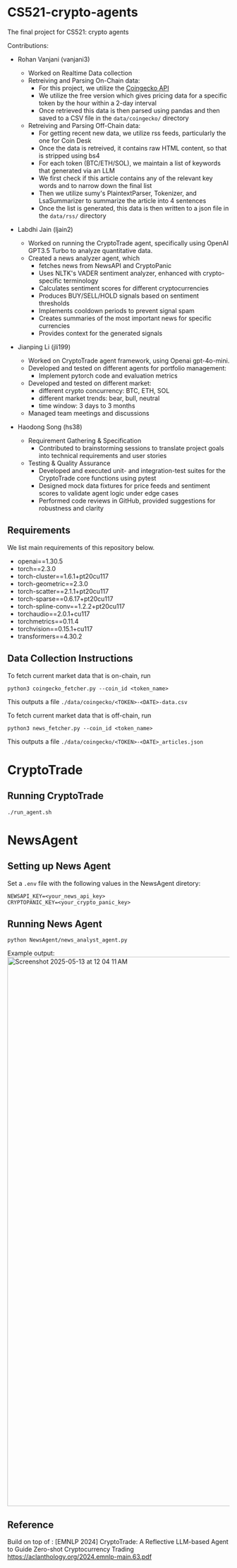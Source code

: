 # CS521-crypto-agents

The final project for CS521: crypto agents

Contributions:

- Rohan Vanjani (vanjani3)

  - Worked on Realtime Data collection
  - Retreiving and Parsing On-Chain data:
    - For this project, we utilize the [Coingecko API](https://support.coingecko.com/hc/en-us/categories/4538696187673-CoinGecko-API)
    - We utilize the free version which gives pricing data for a specific token by the hour within a 2-day interval
    - Once retrieved this data is then parsed using pandas and then saved to a CSV file in the `data/coingecko/` directory
  - Retreiving and Parsing Off-Chain data:
    - For getting recent new data, we utilize rss feeds, particularly the one for Coin Desk
    - Once the data is retreived, it contains raw HTML content, so that is stripped using bs4
    - For each token (BTC/ETH/SOL), we maintain a list of keywords that generated via an LLM
    - We first check if this article contains any of the relevant key words and to narrow down the final list
    - Then we utilize sumy's PlaintextParser, Tokenizer, and LsaSummarizer to summarize the article into 4 sentences
    - Once the list is generated, this data is then written to a json file in the `data/rss/` directory

- Labdhi Jain (ljain2)
  - Worked on running the CryptoTrade agent, specifically using OpenAI GPT3.5 Turbo to analyze quantitative data.
  - Created a news analyzer agent, which
    - fetches news from NewsAPI and CryptoPanic
    - Uses NLTK's VADER sentiment analyzer, enhanced with crypto-specific terminology
    - Calculates sentiment scores for different cryptocurrencies
    - Produces BUY/SELL/HOLD signals based on sentiment thresholds
    - Implements cooldown periods to prevent signal spam
    - Creates summaries of the most important news for specific currencies
    - Provides context for the generated signals
- Jianping Li (jli199)
  - Worked on CryptoTrade agent framework, using Openai gpt-4o-mini.
  - Developed and tested on different agents for portfolio management:
    - Implement pytorch code and evaluation metrics
  - Developed and tested on different market:
    - different crypto concurrency: BTC, ETH, SOL
    - different market trends: bear, bull, neutral
    - time window: 3 days to 3 months
  - Managed team meetings and discussions
- Haodong Song (hs38)
  - Requirement Gathering & Specification
    - Contributed to brainstorming sessions to translate project goals into technical requirements and user stories 
  - Testing & Quality Assurance
    - Developed and executed unit- and integration-test suites for the CryptoTrade core functions using pytest
    - Designed mock data fixtures for price feeds and sentiment scores to validate agent logic under edge cases
    - Performed code reviews in GitHub, provided suggestions for robustness and clarity

## Requirements

We list main requirements of this repository below.

- openai==1.30.5
- torch==2.3.0
- torch-cluster==1.6.1+pt20cu117
- torch-geometric==2.3.0
- torch-scatter==2.1.1+pt20cu117
- torch-sparse==0.6.17+pt20cu117
- torch-spline-conv==1.2.2+pt20cu117
- torchaudio==2.0.1+cu117
- torchmetrics==0.11.4
- torchvision==0.15.1+cu117
- transformers==4.30.2

## Data Collection Instructions

To fetch current market data that is on-chain, run

```$
python3 coingecko_fetcher.py --coin_id <token_name>
```

This outputs a file `./data/coingecko/<TOKEN>-<DATE>-data.csv`

To fetch current market data that is off-chain, run

```$
python3 news_fetcher.py --coin_id <token_name>
```

This outputs a file `./data/coingecko/<TOKEN>-<DATE>_articles.json`

# CryptoTrade

## Running CryptoTrade

```
./run_agent.sh
```

# NewsAgent

## Setting up News Agent

Set a `.env` file with the following values in the NewsAgent diretory:

```
NEWSAPI_KEY=<your_news_api_key>
CRYPTOPANIC_KEY=<your_crypto_panic_key>
```

## Running News Agent

`python NewsAgent/news_analyst_agent.py`

Example output:
<img width="1243" alt="Screenshot 2025-05-13 at 12 04 11 AM" src="https://github.com/user-attachments/assets/050ed5cd-b74b-43b4-9d17-45d942bc7fa2" />

## Reference

Build on top of :
[EMNLP 2024] CryptoTrade: A Reflective LLM-based Agent to Guide Zero-shot Cryptocurrency Trading https://aclanthology.org/2024.emnlp-main.63.pdf
